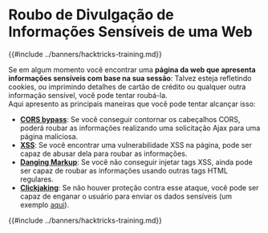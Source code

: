 # Roubo de Divulgação de Informações Sensíveis de uma Web

{{#include ../banners/hacktricks-training.md}}

Se em algum momento você encontrar uma **página da web que apresenta informações sensíveis com base na sua sessão**: Talvez esteja refletindo cookies, ou imprimindo detalhes de cartão de crédito ou qualquer outra informação sensível, você pode tentar roubá-la.\
Aqui apresento as principais maneiras que você pode tentar alcançar isso:

- [**CORS bypass**](../pentesting-web/cors-bypass.md): Se você conseguir contornar os cabeçalhos CORS, poderá roubar as informações realizando uma solicitação Ajax para uma página maliciosa.
- [**XSS**](../pentesting-web/xss-cross-site-scripting/): Se você encontrar uma vulnerabilidade XSS na página, pode ser capaz de abusar dela para roubar as informações.
- [**Danging Markup**](../pentesting-web/dangling-markup-html-scriptless-injection/): Se você não conseguir injetar tags XSS, ainda pode ser capaz de roubar as informações usando outras tags HTML regulares.
- [**Clickjaking**](../pentesting-web/clickjacking.md): Se não houver proteção contra esse ataque, você pode ser capaz de enganar o usuário para enviar os dados sensíveis (um exemplo [aqui](https://medium.com/bugbountywriteup/apache-example-servlet-leads-to-61a2720cac20)).

{{#include ../banners/hacktricks-training.md}}
